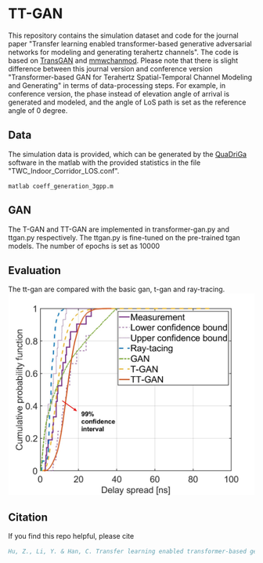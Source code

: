 # TT-GAN
This repository contains the simulation dataset and code for the journal paper "Transfer learning enabled transformer-based generative adversarial networks for modeling and generating terahertz channels". The code is based on [TransGAN](https://github.com/VITA-Group/TransGAN) and [mmwchanmod](https://github.com/nyu-wireless/mmwchanmod). Please note that there is slight difference between this journal version and conference version "Transformer-based GAN for Terahertz Spatial-Temporal Channel Modeling and Generating" in terms of data-processing steps. For example, in conference version, the phase instead of elevation angle of arrival is generated and modeled, and the angle of LoS path is set as the reference angle of 0 degree.

## Data
The simulation data is provided, which can be generated by the [QuaDriGa](https://quadriga-channel-model.de/) software in the matlab with the provided statistics in the file "TWC_Indoor_Corridor_LOS.conf". 
```
matlab coeff_generation_3gpp.m
```

## GAN
The T-GAN and TT-GAN are implemented in transformer-gan.py and ttgan.py respectively. The ttgan.py is fine-tuned on the pre-trained tgan models. The number of epochs is set as 10000


## Evaluation
The tt-gan are compared with the basic gan, t-gan and ray-tracing.
![delay](delay_spread.jpg)

## Citation
If you find this repo helpful, please cite
```bibtex
Hu, Z., Li, Y. & Han, C. Transfer learning enabled transformer-based generative adversarial networks for modeling and generating terahertz channels. Commun Eng 3, 153 (2024). https://doi.org/10.1038/s44172-024-00309-x
```
